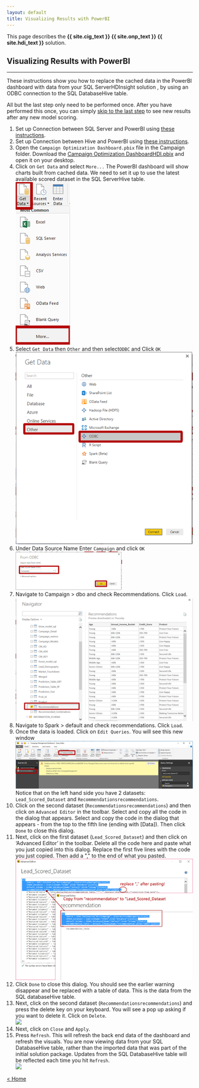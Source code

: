 ```yaml
---
layout: default
title: Visualizing Results with PowerBI
---
```


<div class="alert alert-success" role="alert"> This page describes the 
<strong>
<span class="cig">{{ site.cig_text }}</span>
<span class="onp">{{ site.onp_text }}</span>
<span class="hdi">{{ site.hdi_text }}</span> 
</strong>
solution.
</div> 

## Visualizing Results with PowerBI
-----------------------------------

These instructions show you how to replace the cached data in the PowerBI dashboard with data from your <span class="sql">SQL Server</span><span class="hdi">HDInsight</span> solution , by using an ODBC connection to the <span class="sql">SQL Database</span><span class="hdi">Hive</span> table. 

All but the last step only need to be performed once. After you have performed this once, you can simply <a href="#laststep">
skip to the last step</a> to see new results after any new model scoring. 
<ol>
<li class="sql"> Set up Connection between SQL Server and PowerBI  using <a href="ODBC.html">these instructions</a>.
</li>
<li class="hdi"> Set up Connection between Hive and PowerBI  using <a href="ODBC.html">these instructions</a>.
</li>
<li> 	<span class="sql">Open the <code class>Campaign Optimization Dashboard.pbix</code> file in the Campaign folder.</span>
<span class="hdi">Download the <a href="{{ site.pbix_url }}">Campaign Optimization DashboardHDI.pbix</a> and open it on your desktop.</span></li>
<li> Click on <code>Get Data</code> and select <code>More...</code>
The PowerBI dashboard will show charts built from cached data. We need to set it up to use the latest available scored dataset in the <span class="sql">SQL Server</span><span class="hdi">Hive table</span>.
 <br/>
 <img src="images/vis1.png" >
</li>

<li> 	Select <code>Get Data</code> then <code>Other</code> and then select<code>ODBC</code> and Click <code>OK</code>
 <br/>
 <img src="images/vis2.png" >
</li>

<li> 	Under Data Source Name Enter <code>Campaign</code> and click <code>OK</code>
 <br/>
 <img src="images/vis3.png" width="60%" >
</li>

<li class="sql">	Navigate to Campaign >  dbo and check Recommendations. Click <code>Load</code>.
 <br/>
 <img src="images/vis4.png"  >
</li>
<li class="hdi">Navigate to Spark > default and check recommendations.  Click <code>Load</code>.
</li>

<li> 	Once the data is loaded. Click on <code>Edit Queries</code>. You will see this new window
 <br/>
 <img src="images/vis5.png"  >
    Notice that on the left hand side you have 2 datasets: <code>Lead_Scored_Dataset</code> and <code class="sql">Recommendations</code><code class="hdi">recommendations</code>. 
</li>

<li> 	Click on the second dataset (<code class="sql">Recommendations</code><code class="hdi">recommendations</code>) and then click on <code>Advanced Editor</code> in the toolbar. 
<span class="sql">Select and copy all the code in the dialog that appears.</span>  
<span class="hdi">Select and copy the code in the dialog that appears - from the top to the fifth line (ending with [Data]).</span>  
Then click <code>Done</code> to close this dialog.
</li>

<li> 	Next, click on the first dataset (<code>Lead_Scored_Dataset</code>) and then click on ‘Advanced Editor’ in the toolbar. 
<span class="sql">Delete all the code here and paste what you just copied into this dialog.</span>
<span class="hdi">Replace the first five lines with the code you just copied.  Then add a "," to the end of what you pasted.
<br/>
<img src="images/odbchdi.jpg">
</span>
</li>

<li>
Click <code>Done</code> to close this dialog.  You should see the earlier warning disappear and be replaced with a table of data.  This is the data from the <span class="sql">SQL database</span><span class="hdi">Hive table</span>.  
</li>

<li> 	Next, click on the second dataset (<code class="sql">Recommendations</code><code class="hdi">recommendations</code>)  and press the delete key on your keyboard. You will see a pop up asking if you want to delete it. Click on <code>Delete</code>.  
 <br/>
 <img src="images/vis8.png"  >
</li>

<li> 	Next, click on <code>Close</code> and <code>Apply</code>. 
 <br/>
 <a name="laststep" id="laststep"></a>
</li>

<li> 	Press <code>Refresh</code>. This will refresh the back end data of the dashboard and refresh the visuals.  You are now viewing data from your <span class="sql">SQL Database</span><span class="hdi">Hive table</span>, rather than the imported data that was part of the initial solution package.  Updates from the <span class="sql">SQL Database</span><span class="hdi">Hive table</span> will be reflected each time you hit <code>Refresh</code>. 
 <br/>
 <img src="images/vis10.png" >
</li>
</ol>

[&lt; Home](index.html)